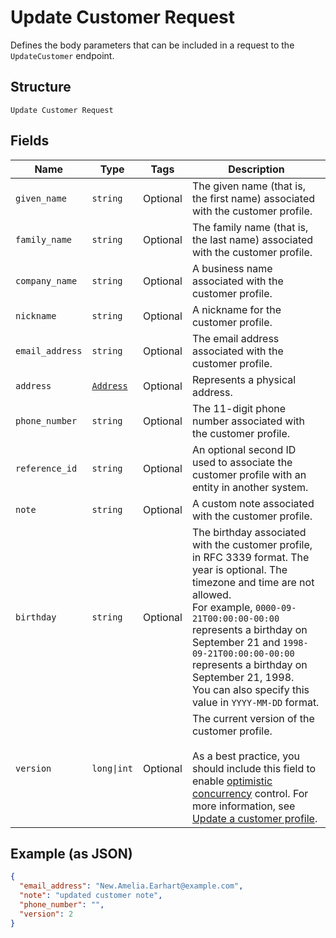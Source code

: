 
# Update Customer Request

Defines the body parameters that can be included in a request to the
`UpdateCustomer` endpoint.

## Structure

`Update Customer Request`

## Fields

| Name | Type | Tags | Description |
|  --- | --- | --- | --- |
| `given_name` | `string` | Optional | The given name (that is, the first name) associated with the customer profile. |
| `family_name` | `string` | Optional | The family name (that is, the last name) associated with the customer profile. |
| `company_name` | `string` | Optional | A business name associated with the customer profile. |
| `nickname` | `string` | Optional | A nickname for the customer profile. |
| `email_address` | `string` | Optional | The email address associated with the customer profile. |
| `address` | [`Address`](/doc/models/address.md) | Optional | Represents a physical address. |
| `phone_number` | `string` | Optional | The 11-digit phone number associated with the customer profile. |
| `reference_id` | `string` | Optional | An optional second ID used to associate the customer profile with an<br>entity in another system. |
| `note` | `string` | Optional | A custom note associated with the customer profile. |
| `birthday` | `string` | Optional | The birthday associated with the customer profile, in RFC 3339 format. The year is optional. The timezone and time are not allowed.<br>For example, `0000-09-21T00:00:00-00:00` represents a birthday on September 21 and `1998-09-21T00:00:00-00:00` represents a birthday on September 21, 1998.<br>You can also specify this value in `YYYY-MM-DD` format. |
| `version` | `long\|int` | Optional | The current version of the customer profile.<br><br>As a best practice, you should include this field to enable [optimistic concurrency](https://developer.squareup.com/docs/working-with-apis/optimistic-concurrency) control. For more information, see [Update a customer profile](https://developer.squareup.com/docs/customers-api/use-the-api/keep-records#update-a-customer-profile). |

## Example (as JSON)

```json
{
  "email_address": "New.Amelia.Earhart@example.com",
  "note": "updated customer note",
  "phone_number": "",
  "version": 2
}
```

